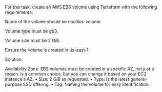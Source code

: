 For this task, create an AWS EBS volume using Terraform with the following requirements:

Name of the volume should be nautilus-volume.

Volume type must be gp3.

Volume size must be 2 GiB.

Ensure the volume is created in us-east-1.

Solution:

Availability Zone: EBS volumes must be created in a specific AZ, not just a region.  is a common choice, but you can change it based on your EC2 instance's AZ.
• 	Size: 2 GiB as requested.
• 	Type:  is the latest general-purpose SSD offering.
• 	Tag: Naming the volume  for easy identification.
